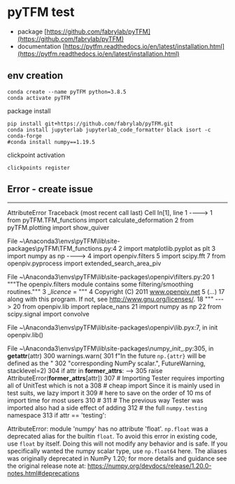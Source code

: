 # pyTFM test
 * package [https://github.com/fabrylab/pyTFM](https://github.com/fabrylab/pyTFM)
 * documentation [https://pytfm.readthedocs.io/en/latest/installation.html](https://pytfm.readthedocs.io/en/latest/installation.html)

## env creation
```
conda create --name pyTFM python=3.8.5
conda activate pyTFM
```

package install
```
pip install git+https://github.com/fabrylab/pyTFM.git
conda install jupyterlab jupyterlab_code_formatter black isort -c conda-forge
#conda install numpy==1.19.5
```

clickpoint activation
```
clickpoints register
```

## Error - create issue
---------------------------------------------------------------------------
AttributeError                            Traceback (most recent call last)
Cell In[1], line 1
----> 1 from pyTFM.TFM_functions import calculate_deformation
      2 from pyTFM.plotting import show_quiver

File ~\Anaconda3\envs\pyTFM\lib\site-packages\pyTFM\TFM_functions.py:4
      2 import matplotlib.pyplot as plt
      3 import numpy as np
----> 4 import openpiv.filters
      5 import scipy.fft
      7 from openpiv.pyprocess import extended_search_area_piv

File ~\Anaconda3\envs\pyTFM\lib\site-packages\openpiv\filters.py:20
      1 """The openpiv.filters module contains some filtering/smoothing routines."""
      3 __licence_ = """
      4 Copyright (C) 2011  www.openpiv.net
      5 
   (...)
     17 along with this program.  If not, see <http://www.gnu.org/licenses/>.
     18 """
---> 20 from openpiv.lib import replace_nans
     21 import numpy as np
     22 from scipy.signal import convolve

File ~\Anaconda3\envs\pyTFM\lib\site-packages\openpiv\lib.pyx:7, in init openpiv.lib()

File ~\Anaconda3\envs\pyTFM\lib\site-packages\numpy\__init__.py:305, in __getattr__(attr)
    300     warnings.warn(
    301         f"In the future `np.{attr}` will be defined as the "
    302         "corresponding NumPy scalar.", FutureWarning, stacklevel=2)
    304 if attr in __former_attrs__:
--> 305     raise AttributeError(__former_attrs__[attr])
    307 # Importing Tester requires importing all of UnitTest which is not a
    308 # cheap import Since it is mainly used in test suits, we lazy import it
    309 # here to save on the order of 10 ms of import time for most users
    310 #
    311 # The previous way Tester was imported also had a side effect of adding
    312 # the full `numpy.testing` namespace
    313 if attr == 'testing':

AttributeError: module 'numpy' has no attribute 'float'.
`np.float` was a deprecated alias for the builtin `float`. To avoid this error in existing code, use `float` by itself. Doing this will not modify any behavior and is safe. If you specifically wanted the numpy scalar type, use `np.float64` here.
The aliases was originally deprecated in NumPy 1.20; for more details and guidance see the original release note at:
    https://numpy.org/devdocs/release/1.20.0-notes.html#deprecations
